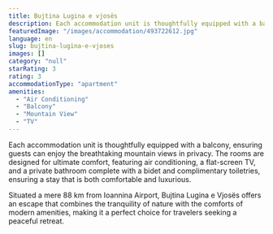 ```yaml
---
title: Bujtina Lugina e vjosës
description: Each accommodation unit is thoughtfully equipped with a balcony, ensuring guests can enjoy the breathtaking mountain views in privacy. The rooms are designed fo
featuredImage: "/images/accommodation/493722612.jpg"
language: en
slug: bujtina-lugina-e-vjoses
images: []
category: "null"
starRating: 3
rating: 3
accommodationType: "apartment"
amenities:
  - "Air Conditioning"
  - "Balcony"
  - "Mountain View"
  - "TV"
---
```


Each accommodation unit is thoughtfully equipped with a balcony, ensuring guests can enjoy the breathtaking mountain views in privacy. The rooms are designed for ultimate comfort, featuring air conditioning, a flat-screen TV, and a private bathroom complete with a bidet and complimentary toiletries, ensuring a stay that is both comfortable and luxurious.

Situated a mere 88 km from Ioannina Airport, Bujtina Lugina e Vjosës offers an escape that combines the tranquility of nature with the comforts of modern amenities, making it a perfect choice for travelers seeking a peaceful retreat.

